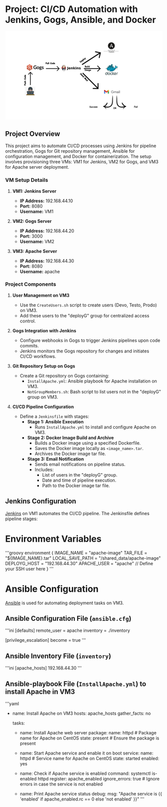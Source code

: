 # Project: CI/CD Automation with Jenkins, Gogs, Ansible, and Docker
![Project Architecture](architecture.jpg)
## Project Overview

This project aims to automate CI/CD processes using Jenkins for pipeline orchestration, Gogs for Git repository management, Ansible for configuration management, and Docker for containerization. The setup involves provisioning three VMs: VM1 for Jenkins, VM2 for Gogs, and VM3 for Apache server deployment.

### VM Setup Details

1. **VM1: Jenkins Server**
   - **IP Address:** 192.168.44.10
   - **Port:** 8080
   - **Username:** VM1

2. **VM2: Gogs Server**
   - **IP Address:** 192.168.44.20
   - **Port:** 3000
   - **Username:** VM2

3. **VM3: Apache Server**
   - **IP Address:** 192.168.44.30
   - **Port:** 8080
   - **Username:** apache

### Project Components

1. **User Management on VM3**

   - Use the `CreateUsers.sh` script to create users (Devo, Testo, Prodo) on VM3.
   - Add these users to the "deployG" group for centralized access control.

2. **Gogs Integration with Jenkins**

   - Configure webhooks in Gogs to trigger Jenkins pipelines upon code commits.
   - Jenkins monitors the Gogs repository for changes and initiates CI/CD workflows.

3. **Git Repository Setup on Gogs**

   - Create a Git repository on Gogs containing:
     - `InstallApache.yml`: Ansible playbook for Apache installation on VM3.
     - `NotGroupMembers.sh`: Bash script to list users not in the "deployG" group on VM3.

4. **CI/CD Pipeline Configuration**

   - Define a `Jenkinsfile` with stages:
     - **Stage 1: Ansible Execution**
       - Runs `InstallApache.yml` to install and configure Apache on VM3.
     - **Stage 2: Docker Image Build and Archive**
       - Builds a Docker image using a specified Dockerfile.
       - Saves the Docker image locally as `<image_name>.tar`.
       - Archives the Docker image tar file.
     - **Stage 3: Email Notification**
       - Sends email notifications on pipeline status.
       - Includes:
         - List of users in the "deployG" group.
         - Date and time of pipeline execution.
         - Path to the Docker image tar file.

## Jenkins Configuration

[Jenkins](https://www.jenkins.io/) on VM1 automates the CI/CD pipeline. The Jenkinsfile defines pipeline stages:

# Environment Variables

'''groovy
environment {
    IMAGE_NAME = "apache-image"
    TAR_FILE = "${IMAGE_NAME}.tar"
    LOCAL_SAVE_PATH = "/shared_data/apache-image"
    DEPLOYG_HOST = "192.168.44.30"
    APACHE_USER = "apache"  // Define your SSH user here
}
'''
# Ansible Configuration

[Ansible](https://www.ansible.com/) is used for automating deployment tasks on VM3.

## Ansible Configuration File (`ansible.cfg`)
'''ini
[defaults]
remote_user = apache
inventory = ./inventory

[privilege_escalation]
become = true
'''
## Ansible Inventory File (`inventory`)
'''ini
[apache_hosts]
192.168.44.30
'''

## Ansible-playbook File (`InstallApache.yml`) to install Apache in VM3
'''yaml
- name: Install Apache on VM3
  hosts: apache_hosts
  gather_facts: no


  tasks:
    - name: Install Apache web server
      package:
        name: httpd  # Package name for Apache on CentOS
        state: present  # Ensure the package is present

    - name: Start Apache service and enable it on boot
      service:
        name: httpd  # Service name for Apache on CentOS
        state: started
        enabled: yes

    - name: Check if Apache service is enabled
      command: systemctl is-enabled httpd
      register: apache_enabled
      ignore_errors: true  # Ignore errors in case the service is not enabled

    - name: Print Apache service status
      debug:
        msg: "Apache service is {{ 'enabled' if apache_enabled.rc == 0 else 'not enabled' }}"
'''
